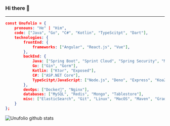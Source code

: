 ### Hi there 👋

---

```json
const Unufolio = {
    pronouns: "He" | "Him",
    code: ["Java", "Go", "C#", "Kotlin", "TypeScitpt", "Dart"],
    technologies: {
        frontEnd: {
            frameworks: ["Angular", "React.js", "Vue"],
        },
        backEnd: {
            Java: ["Spring Boot", "Sprint Cloud", "Spring Security", "Mybatis", "JPA"],
            Go: ["Gin", "Gorm"],
            Kotlin: ["Ktor", "Exposed"],
            C#: ["ASP.NET Core"],
            TypeScitpt/JavaScript: ["Node.js", "Deno", "Express", "Koa2"]
        },
        devOps: ["Docker🐳", "Nginx"],
        databases: ["MySQL", "Redis", "Mongo", "Tablestore"],
        misc: ["ElasticSearch", "Git", "Linux", "MacOS", "Maven", "Gradle"]
    }
};
```

![Unufolio github stats](https://github-readme-stats.vercel.app/api?username=unufolio&hide=["issues"]&show_icons=true)
